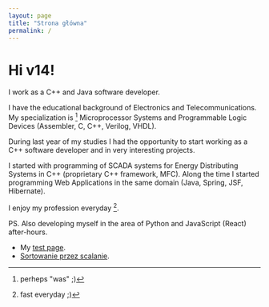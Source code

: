 ```yaml
---
layout: page
title: "Strona główna"
permalink: /
---
```


# Hi v14!

I work as a C++ and Java software developer.

I have the educational background of Electronics and Telecommunications.
My specialization is [^1] Microprocessor Systems and Programmable Logic Devices (Assembler, C, C++, Verilog, VHDL).

During last year of my studies I had the opportunity to start working as a C++ software developer and in very interesting projects.

I started with programming of SCADA systems for Energy Distributing Systems in C++ (proprietary C++ framework, MFC).
Along the time I started programming Web Applications in the same domain (Java, Spring, JSF, Hibernate).

I enjoy my profession everyday [^2].

PS. Also developing myself in the area of Python and JavaScript (React) after-hours.

[^1]: perheps "was" ;)
[^2]: fast everyday ;)

* My [test page](test).
* [Sortowanie przez scalanie](mergesort).
